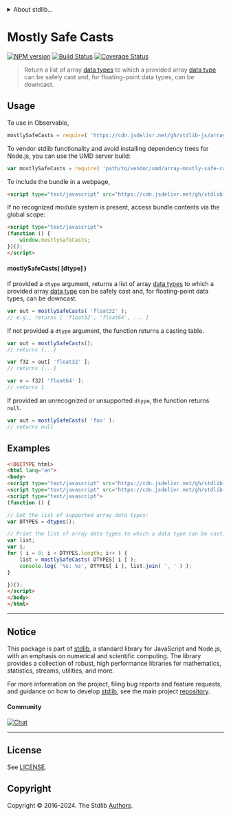 <!--

@license Apache-2.0

Copyright (c) 2024 The Stdlib Authors.

Licensed under the Apache License, Version 2.0 (the "License");
you may not use this file except in compliance with the License.
You may obtain a copy of the License at

   http://www.apache.org/licenses/LICENSE-2.0

Unless required by applicable law or agreed to in writing, software
distributed under the License is distributed on an "AS IS" BASIS,
WITHOUT WARRANTIES OR CONDITIONS OF ANY KIND, either express or implied.
See the License for the specific language governing permissions and
limitations under the License.

-->


<details>
  <summary>
    About stdlib...
  </summary>
  <p>We believe in a future in which the web is a preferred environment for numerical computation. To help realize this future, we've built stdlib. stdlib is a standard library, with an emphasis on numerical and scientific computation, written in JavaScript (and C) for execution in browsers and in Node.js.</p>
  <p>The library is fully decomposable, being architected in such a way that you can swap out and mix and match APIs and functionality to cater to your exact preferences and use cases.</p>
  <p>When you use stdlib, you can be absolutely certain that you are using the most thorough, rigorous, well-written, studied, documented, tested, measured, and high-quality code out there.</p>
  <p>To join us in bringing numerical computing to the web, get started by checking us out on <a href="https://github.com/stdlib-js/stdlib">GitHub</a>, and please consider <a href="https://opencollective.com/stdlib">financially supporting stdlib</a>. We greatly appreciate your continued support!</p>
</details>

# Mostly Safe Casts

[![NPM version][npm-image]][npm-url] [![Build Status][test-image]][test-url] [![Coverage Status][coverage-image]][coverage-url] <!-- [![dependencies][dependencies-image]][dependencies-url] -->

> Return a list of array [data types][@stdlib/array/dtypes] to which a provided array [data type][@stdlib/array/dtypes] can be safely cast and, for floating-point data types, can be downcast.

<!-- Section to include introductory text. Make sure to keep an empty line after the intro `section` element and another before the `/section` close. -->

<section class="intro">

</section>

<!-- /.intro -->

<!-- Package usage documentation. -->



<section class="usage">

## Usage

To use in Observable,

```javascript
mostlySafeCasts = require( 'https://cdn.jsdelivr.net/gh/stdlib-js/array-mostly-safe-casts@v0.3.1-umd/browser.js' )
```

To vendor stdlib functionality and avoid installing dependency trees for Node.js, you can use the UMD server build:

```javascript
var mostlySafeCasts = require( 'path/to/vendor/umd/array-mostly-safe-casts/index.js' )
```

To include the bundle in a webpage,

```html
<script type="text/javascript" src="https://cdn.jsdelivr.net/gh/stdlib-js/array-mostly-safe-casts@v0.3.1-umd/browser.js"></script>
```

If no recognized module system is present, access bundle contents via the global scope:

```html
<script type="text/javascript">
(function () {
    window.mostlySafeCasts;
})();
</script>
```

#### mostlySafeCasts( \[dtype] )

If provided a `dtype` argument, returns a list of array [data types][@stdlib/array/dtypes] to which a provided array [data type][@stdlib/array/dtypes] can be safely cast and, for floating-point data types, can be downcast.

```javascript
var out = mostlySafeCasts( 'float32' );
// e.g., returns [ 'float32', 'float64', ... ]
```

If not provided a `dtype` argument, the function returns a casting table.

```javascript
var out = mostlySafeCasts();
// returns {...}

var f32 = out[ 'float32' ];
// returns {...}

var v = f32[ 'float64' ];
// returns 1
```

If provided an unrecognized or unsupported `dtype`, the function returns `null`.

```javascript
var out = mostlySafeCasts( 'foo' );
// returns null
```

</section>

<!-- /.usage -->

<!-- Package usage notes. Make sure to keep an empty line after the `section` element and another before the `/section` close. -->

<section class="notes">

</section>

<!-- /.notes -->

<!-- Package usage examples. -->

<section class="examples">

## Examples

<!-- eslint no-undef: "error" -->

```html
<!DOCTYPE html>
<html lang="en">
<body>
<script type="text/javascript" src="https://cdn.jsdelivr.net/gh/stdlib-js/array-dtypes@umd/browser.js"></script>
<script type="text/javascript" src="https://cdn.jsdelivr.net/gh/stdlib-js/array-mostly-safe-casts@v0.3.1-umd/browser.js"></script>
<script type="text/javascript">
(function () {

// Get the list of supported array data types:
var DTYPES = dtypes();

// Print the list of array data types to which a data type can be cast...
var list;
var i;
for ( i = 0; i < DTYPES.length; i++ ) {
    list = mostlySafeCasts( DTYPES[ i ] );
    console.log( '%s: %s', DTYPES[ i ], list.join( ', ' ) );
}

})();
</script>
</body>
</html>
```

</section>

<!-- /.examples -->

<!-- Section to include cited references. If references are included, add a horizontal rule *before* the section. Make sure to keep an empty line after the `section` element and another before the `/section` close. -->

<section class="references">

</section>

<!-- /.references -->

<!-- Section for related `stdlib` packages. Do not manually edit this section, as it is automatically populated. -->

<section class="related">

</section>

<!-- /.related -->

<!-- Section for all links. Make sure to keep an empty line after the `section` element and another before the `/section` close. -->


<section class="main-repo" >

* * *

## Notice

This package is part of [stdlib][stdlib], a standard library for JavaScript and Node.js, with an emphasis on numerical and scientific computing. The library provides a collection of robust, high performance libraries for mathematics, statistics, streams, utilities, and more.

For more information on the project, filing bug reports and feature requests, and guidance on how to develop [stdlib][stdlib], see the main project [repository][stdlib].

#### Community

[![Chat][chat-image]][chat-url]

---

## License

See [LICENSE][stdlib-license].


## Copyright

Copyright &copy; 2016-2024. The Stdlib [Authors][stdlib-authors].

</section>

<!-- /.stdlib -->

<!-- Section for all links. Make sure to keep an empty line after the `section` element and another before the `/section` close. -->

<section class="links">

[npm-image]: http://img.shields.io/npm/v/@stdlib/array-mostly-safe-casts.svg
[npm-url]: https://npmjs.org/package/@stdlib/array-mostly-safe-casts

[test-image]: https://github.com/stdlib-js/array-mostly-safe-casts/actions/workflows/test.yml/badge.svg?branch=v0.3.1
[test-url]: https://github.com/stdlib-js/array-mostly-safe-casts/actions/workflows/test.yml?query=branch:v0.3.1

[coverage-image]: https://img.shields.io/codecov/c/github/stdlib-js/array-mostly-safe-casts/main.svg
[coverage-url]: https://codecov.io/github/stdlib-js/array-mostly-safe-casts?branch=main

<!--

[dependencies-image]: https://img.shields.io/david/stdlib-js/array-mostly-safe-casts.svg
[dependencies-url]: https://david-dm.org/stdlib-js/array-mostly-safe-casts/main

-->

[chat-image]: https://img.shields.io/gitter/room/stdlib-js/stdlib.svg
[chat-url]: https://app.gitter.im/#/room/#stdlib-js_stdlib:gitter.im

[stdlib]: https://github.com/stdlib-js/stdlib

[stdlib-authors]: https://github.com/stdlib-js/stdlib/graphs/contributors

[umd]: https://github.com/umdjs/umd
[es-module]: https://developer.mozilla.org/en-US/docs/Web/JavaScript/Guide/Modules

[deno-url]: https://github.com/stdlib-js/array-mostly-safe-casts/tree/deno
[deno-readme]: https://github.com/stdlib-js/array-mostly-safe-casts/blob/deno/README.md
[umd-url]: https://github.com/stdlib-js/array-mostly-safe-casts/tree/umd
[umd-readme]: https://github.com/stdlib-js/array-mostly-safe-casts/blob/umd/README.md
[esm-url]: https://github.com/stdlib-js/array-mostly-safe-casts/tree/esm
[esm-readme]: https://github.com/stdlib-js/array-mostly-safe-casts/blob/esm/README.md
[branches-url]: https://github.com/stdlib-js/array-mostly-safe-casts/blob/main/branches.md

[stdlib-license]: https://raw.githubusercontent.com/stdlib-js/array-mostly-safe-casts/main/LICENSE

[@stdlib/array/dtypes]: https://github.com/stdlib-js/array-dtypes/tree/umd

</section>

<!-- /.links -->
